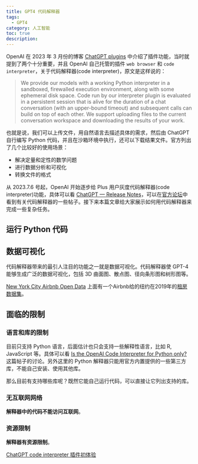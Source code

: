 ```yaml
---
title: GPT4 代码解释器
tags:
  - GPT4
category: 人工智能
toc: true
description: 
---
```


OpenAI 在 2023 年 3 月份的博客 [ChatGPT plugins](https://openai.com/blog/chatgpt-plugins) 中介绍了插件功能，当时就提到了两个十分重要，并且 OpenAI 自己托管的插件 `web browser` 和 `code interpreter`，关于代码解释器(code interpreter)，原文是这样说的：

> We provide our models with a working Python interpreter in a sandboxed, firewalled execution environment, along with some ephemeral disk space. Code run by our interpreter plugin is evaluated in a persistent session that is alive for the duration of a chat conversation (with an upper-bound timeout) and subsequent calls can build on top of each other. We support uploading files to the current conversation workspace and downloading the results of your work.

也就是说，我们可以上传文件，用自然语言去描述具体的需求，然后由 ChatGPT 自行编写 Python 代码，并且在沙箱环境中执行，还可以下载结果文件。官方列出了几个比较好的使用场景：

- 解决定量和定性的数学问题
- 进行数据分析和可视化
- 转换文件的格式

从 2023.7.6 号起，OpenAI 开始逐步给 Plus 用户灰度代码解释器(code interpreter)功能，具体可以看 [ChatGPT — Release Notes](https://help.openai.com/en/articles/6825453-chatgpt-release-notes)，可以在[官方论坛](https://community.openai.com/tag/code-interpreter)中看到有关代码解释器的一些帖子。接下来本篇文章给大家展示如何用代码解释器来完成一些复杂任务。

<!--more-->

## 运行 Python 代码

## 数据可视化

代码解释器带来的最引人注目的功能之一就是数据可视化。代码解释器使 GPT-4 能够生成广泛的数据可视化，包括 3D 曲面图、散点图、径向条形图和树形图等。

[New York City Airbnb Open Data](https://www.kaggle.com/datasets/dgomonov/new-york-city-airbnb-open-data/code?resource=download) 上面有一个Airbnb给的纽约在2019年的[租房数据集](https://www.kaggle.com/datasets/dgomonov/new-york-city-airbnb-open-data/download?datasetVersionNumber=3)。



## 面临的限制

### 语言和库的限制
目前只支持 Python 语言，后面估计也只会支持一些解释性语言，比如 R, JavaScript 等。具体可以看 [Is the OpenAI Code Interpreter for Python only?](https://community.openai.com/t/is-the-openai-code-interpreter-for-python-only/228669) 这篇帖子的讨论。另外这里的 Python 解释器只能用官方内置提供的一些第三方库，不能自己安装、使用其他库。

那么目前有支持哪些库呢？既然它能自己运行代码，可以直接让它列出支持的库。

### 无互联网网络

**解释器中的代码不能访问互联网**。

### 资源限制

**解释器有资源限制**。

[ChatGPT code interpreter 插件初体验](https://zhuanlan.zhihu.com/p/628095564)